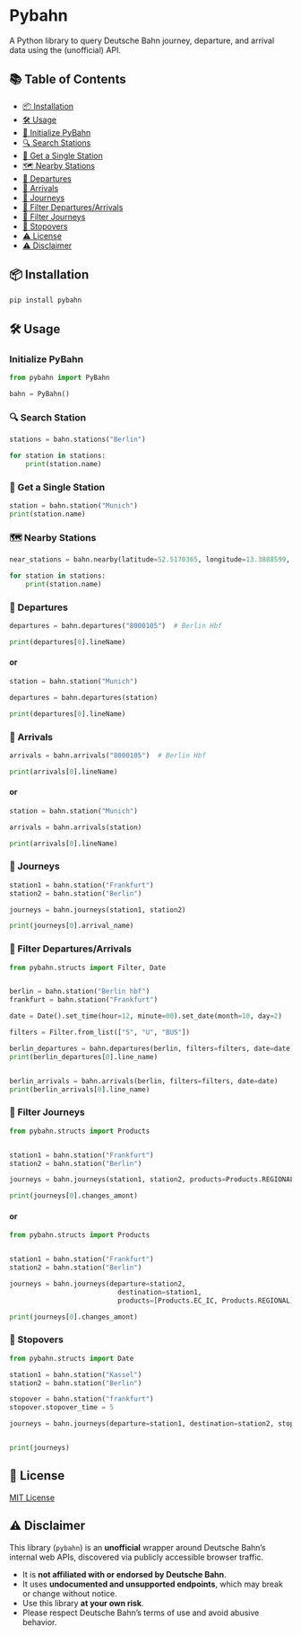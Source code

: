
# Pybahn

A Python library to query Deutsche Bahn journey, departure, and arrival data using the (unofficial) API.


## 📚 Table of Contents

 - [📦 Installation](#-installation)
 - [🛠️ Usage](#-usage)
 - [🔧 Initialize PyBahn](#-initialize-pybahn)
 - [🔍 Search Stations](#-search-stations)
 - [📍 Get a Single Station](#-get-a-single-station)
 - [🗺️ Nearby Stations](#-nearby-stations)
 - [🚉 Departures](#-departures)
 - [🚉 Arrivals](#-arrivals)
 - [🚆 Journeys](#-journeys)
 - [🎯 Filter Departures/Arrivals](#-filter-departuresarrivals)
 - [🎯 Filter Journeys](#-filter-journeys)
 - [🚆 Stopovers](#-stopovers)
 - [⚠️ License](#-license)
 - [⚠️ Disclaimer](#-disclaimer)
 
## 📦 Installation

```bash
pip install pybahn
```
    
## 🛠️ Usage

###	Initialize PyBahn
```python
from pybahn import PyBahn

bahn = PyBahn()
```


### 🔍 Search Station
```python
stations = bahn.stations("Berlin")

for station in stations:
	print(station.name)
```

### 📍 Get a Single Station

```python
station = bahn.station("Munich")
print(station.name)
```

### 🗺️ Nearby Stations

```python
near_stations = bahn.nearby(latitude=52.5170365, longitude=13.3888599, limit=5)

for station in stations:
	print(station.name)
```

### 🚉 Departures

```python
departures = bahn.departures("8000105")  # Berlin Hbf

print(departures[0].lineName)
```

#### or

```python
station = bahn.station("Munich")

departures = bahn.departures(station)

print(departures[0].lineName)
```

### 🚉 Arrivals

```python
arrivals = bahn.arrivals("8000105")  # Berlin Hbf

print(arrivals[0].lineName)
```

#### or

```python
station = bahn.station("Munich")

arrivals = bahn.arrivals(station)

print(arrivals[0].lineName)
```


### 🚆 Journeys
```python
station1 = bahn.station("Frankfurt")
station2 = bahn.station("Berlin")

journeys = bahn.journeys(station1, station2)

print(journeys[0].arrival_name)
```


### 🎯 Filter Departures/Arrivals

```python
from pybahn.structs import Filter, Date


berlin = bahn.station("Berlin hbf")
frankfurt = bahn.station("Frankfurt")

date = Date().set_time(hour=12, minute=00).set_date(month=10, day=2)

filters = Filter.from_list(["S", "U", "BUS"])

berlin_departures = bahn.departures(berlin, filters=filters, date=date)
print(berlin_departures[0].line_name)


berlin_arrivals = bahn.arrivals(berlin, filters=filters, date=date)
print(berlin_arrivals[0].line_name)
```


### 🎯 Filter Journeys

```python
from pybahn.structs import Products


station1 = bahn.station("Frankfurt")
station2 = bahn.station("Berlin")

journeys = bahn.journeys(station1, station2, products=Products.REGIONALS)

print(journeys[0].changes_amont)
```

#### or

```python
from pybahn.structs import Products


station1 = bahn.station("Frankfurt")
station2 = bahn.station("Berlin")

journeys = bahn.journeys(departure=station2, 
                           destination=station1, 
                           products=[Products.EC_IC, Products.REGIONAL])

print(journeys[0].changes_amont)
```

### 🚆 Stopovers

```python
from pybahn.structs import Date

station1 = bahn.station("Kassel")
station2 = bahn.station("Berlin")

stopover = bahn.station("frankfurt")
stopover.stopover_time = 5

journeys = bahn.journeys(departure=station1, destination=station2, stopovers=[stopo])


print(journeys)
```

## 📄 License

[MIT License](https://choosealicense.com/licenses/mit/)

## ⚠️ Disclaimer

This library (`pybahn`) is an **unofficial** wrapper around Deutsche Bahn’s internal web APIs, discovered via publicly accessible browser traffic.

- It is **not affiliated with or endorsed by Deutsche Bahn**.
- It uses **undocumented and unsupported endpoints**, which may break or change without notice.
- Use this library **at your own risk**.
- Please respect Deutsche Bahn’s terms of use and avoid abusive behavior.